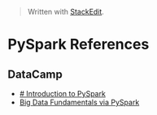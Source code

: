 


> Written with [StackEdit](https://stackedit.io/).

# PySpark References

## DataCamp

- [# Introduction to PySpark](https://www.datacamp.com/courses/introduction-to-pyspark)
- [Big Data Fundamentals via PySpark](https://www.datacamp.com/courses/big-data-fundamentals-via-pyspark)
<!--stackedit_data:
eyJoaXN0b3J5IjpbMTc5MDQ5MDgwMV19
-->